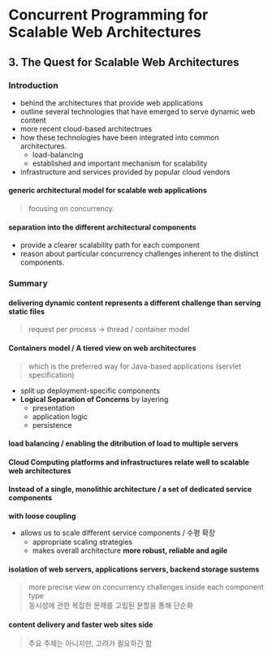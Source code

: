 # Concurrent Programming for Scalable Web Architectures  
## 3. The Quest for Scalable Web Architectures  

### Introduction  
* behind the architectures that provide web applications  
* outline several technologies that have emerged to serve dynamic web content  
* more recent cloud-based architectrues  
* how these technologies have been integrated into common architectures.  
  * load-balancing  
  * established and important mechanism for scalability  
* infrastructure and services provided by popular cloud vendors  

#### generic architectural model for scalable web applications  
> focusing on concurrency.  

#### separation into the different architectural components  
* provide a clearer scalability path for each component  
* reason about particular concurrency challenges inherent to the distinct components.

### Summary  

#### delivering dynamic content represents a different challenge than serving static files  
> request per process -> thread / container model  

#### Containers model / A tiered view on web architectures  
> which is the preferred way for Java-based applications (servlet specification)  
* split up deployment-specific components  
* **Logical Separation of Concerns** by layering    
  * presentation  
  * application logic  
  * persistence  

#### load balancing / enabling the ditribution of load to multiple servers  

#### Cloud Computing platforms and infrastructures relate well to scalable web architectures  

#### Instead of a single, monolithic architecture / a set of dedicated service components  
**with loose coupling**  

* allows us to scale different service components / 수평 확장  
  * appropriate scaling strategies  
  * makes overall architecture **more robust, reliable and agile**  
  
#### isolation of web servers, applications servers, backend storage sustems  
> more precise view on concurrency challenges inside each component type  
> 동시성에 관한 복잡한 문제를 고립된 분할을 통해 단순화  

#### content delivery and faster web sites side  
> 주요 주제는 아니지만, 고려가 필요하긴 함  
